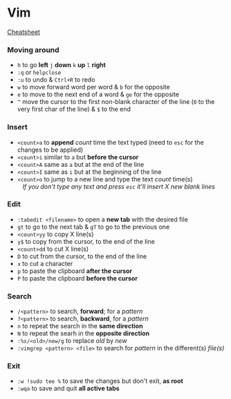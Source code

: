 # Vim
[Cheatsheet](http://vimsheet.com/)
### Moving around
* ```h``` to go **left** ```j``` **down** ```k``` **up** ```l``` **right**
* ```:q``` or ```helpclose```
* ```:u``` to undo & ```Ctrl+R``` to redo
* ```w``` to move forward word per word & ```b``` for the opposite
* ```e``` to move to the next end of a word & ```ge``` for the opposite
* ```^``` move the cursor to the first non-blank character of the line (```0``` to the very first char of the line) & ```$``` to the end

### Insert
* ```<count>a``` to **append** *count* time the text typed (need to ```esc``` for the changes to be applied)
* ```<count>i``` similar to ```a``` but **before the cursor**
* ```<count>A``` same as ```a``` but at the end of the line
* ```<count>I``` same as ```i``` but at the beginning of the line
* ```<count>o``` to jump to a new line and type the text *count* time(s)<br/>
&nbsp;&nbsp;&nbsp;*If you don't type any text and press ```esc``` it'll insert X new blank lines*

### Edit
* ```:tabedit <filename>``` to open a **new tab** with the desired file
* ```gt``` to go to the next tab & ```gT``` to go to the previous one
* ```<count>yy``` to copy X line(s)
* ```y$``` to copy from the cursor, to the end of the line
* ```<count>dd``` to cut X line(s)
* ```D``` to cut from the cursor, to the end of the line
* ```x``` to cut a character
* ```p``` to paste the clipboard **after the cursor**
* ```P``` to paste the clipboard **before the cursor**

### Search
* ```/<pattern>``` to search, **forward**; for a *pattern*
* ```?<pattern>``` to search, **backward**, for a *pattern*
* ```n``` to repeat the search in the **same direction**
* ```N``` to repeat the searh in the **opposite direction**
* ```:%s/<old>/new/g``` to replace *old* by *new*
* ```:vimgrep <pattern> <file>``` to search for *pattern* in the different(s) *file(s)*

### Exit
* ```:w !sudo tee %``` to save the changes but don't exit, **as root**
* ```:wqa``` to save and quit **all active tabs**
